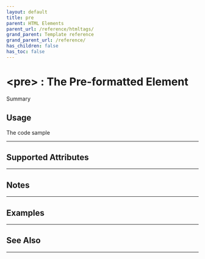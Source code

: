 ```yaml
---
layout: default
title: pre
parent: HTML Elements
parent_url: /reference/htmltags/
grand_parent: Template reference
grand_parent_url: /reference/
has_children: false
has_toc: false
---
```


# &lt;pre&gt; : The Pre-formatted Element

Summary

## Usage

 The code sample

---

## Supported Attributes


---

## Notes


---

## Examples


---


## See Also


---

